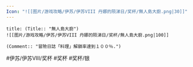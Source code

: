 ```yaml
---
Icon: "![[图片/游戏攻略/伊苏/伊苏VIII 丹娜的陨涕日/奖杯/無人島大廚.png|30]]"
---
```

```ad-common-silver-trophy
title: (Title:: "無人島大廚")
![[图片/游戏攻略/伊苏/伊苏VIII 丹娜的陨涕日/奖杯/無人島大廚.png|100]]

(Comment:: "冒險日誌「料理」解鎖率達到１００％.")
```

#伊苏/伊苏VIII/奖杯 #奖杯 #奖杯/银
